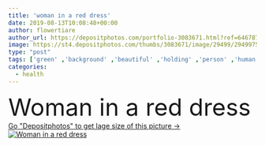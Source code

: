 ```yaml
---
title: 'woman in a red dress'
date: 2019-08-13T10:08:48+00:00
author: flowertiare
author_url: https://depositphotos.com/portfolio-3083671.html?ref=64678756
image: https://st4.depositphotos.com/thumbs/3083671/image/29499/294997542/api_thumb_450.jpg?forcejpeg=true
type: "post"
tags: ['green' ,'background' ,'beautiful' ,'holding' ,'person' ,'human' ,'girl' ,'female' ,'young' ,'summer' ,'people' ,'outdoors' ,'nature' ,'fresh' ,'health' ,'healthy' ,'food' ,'diet' ,'fruit' ,'tasty' ,'sweet' ,'juicy' ,'dessert' ,'ripe' ,'eating' ,'nutrition' ,'hands' ,'hand' ,'eat' ,'vegetarian' ,'vitamin' ,'woman' ,'lifestyle' ,'organic' ,'watermelon' ]
categories: 
  - health
---
```

<div aling="center">
            <font size="60"> Woman in a red dress</font>   
</div>
<div>
    <a href='https://st4.depositphotos.com/thumbs/3083671/image/29499/294997542/api_thumb_450.jpg?forcejpeg=true?ref=64678756' target=_blank > Go "Depositphotos" to get lage size of this picture ->
        <img href='https://st4.depositphotos.com/thumbs/3083671/image/29499/294997542/api_thumb_450.jpg?forcejpeg=true?ref=64678756' src='https://st4.depositphotos.com/3083671/29499/i/950/depositphotos_294997542-stock-photo-woman-red-dress.jpg?forcejpeg=true' alt='Woman in a red dress' >
    </a>
</div>
